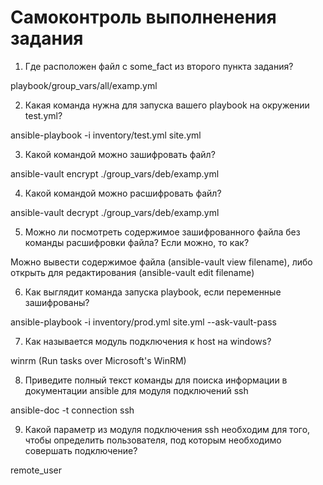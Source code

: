 # Самоконтроль выполненения задания

1. Где расположен файл с some_fact из второго пункта задания?

playbook/group_vars/all/examp.yml
    
2. Какая команда нужна для запуска вашего playbook на окружении test.yml?

ansible-playbook -i inventory/test.yml site.yml
    
3. Какой командой можно зашифровать файл?

ansible-vault encrypt ./group_vars/deb/examp.yml
    
4. Какой командой можно расшифровать файл?

ansible-vault decrypt ./group_vars/deb/examp.yml
    
5. Можно ли посмотреть содержимое зашифрованного файла без команды расшифровки файла? Если можно, то как?

Можно вывести содержимое файла (ansible-vault view filename), либо открыть для редактирования (ansible-vault edit filename)
    
6. Как выглядит команда запуска playbook, если переменные зашифрованы?

ansible-playbook -i inventory/prod.yml site.yml --ask-vault-pass
    
7. Как называется модуль подключения к host на windows?

winrm (Run tasks over Microsoft's WinRM)
    
8. Приведите полный текст команды для поиска информации в документации ansible для модуля подключений ssh

ansible-doc -t connection ssh
    
9. Какой параметр из модуля подключения ssh необходим для того, чтобы определить пользователя, под которым необходимо совершать подключение?

remote_user
